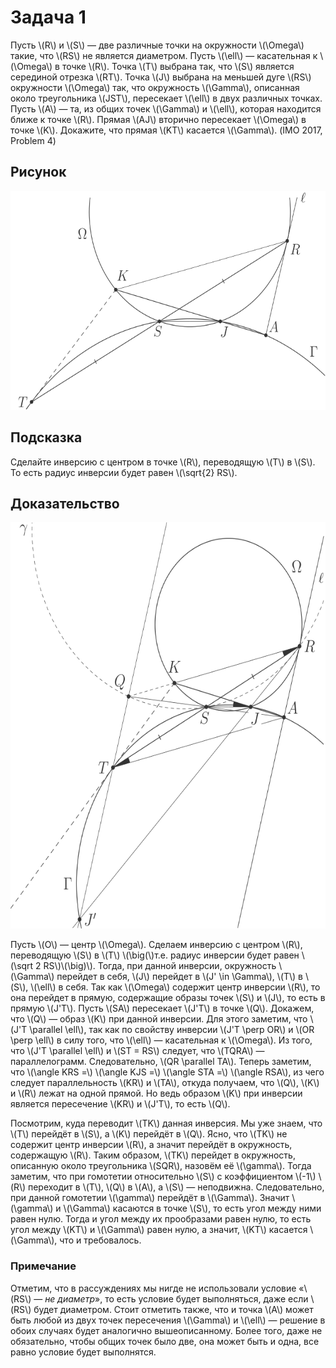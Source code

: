 # Задача 1

Пусть \\(R\\) и \\(S\\) — две различные точки на окружности \\(\Omega\\)
такие, что \\(RS\\) не является диаметром. Пусть \\(\ell\\) — касательная
к \\(\Omega\\) в точке \\(R\\). Точка \\(T\\) выбрана так, что \\(S\\) является
серединой отрезка \\(RT\\). Точка \\(J\\) выбрана на меньшей дуге \\(RS\\)
окружности \\(\Omega\\) так, что окружность \\(\Gamma\\), описанная около
треугольника \\(JST\\), пересекает \\(\ell\\) в двух различных точках.
Пусть \\(A\\) — та, из общих точек \\(\Gamma\\) и \\(\ell\\), которая
находится ближе к точке \\(R\\). Прямая \\(AJ\\) вторично пересекает
\\(\Omega\\) в точке \\(K\\). Докажите, что прямая \\(KT\\) касается \\(\Gamma\\).
(IMO 2017, Problem 4)

## Рисунок
<img class="figure" src="../img/problems/problem1/problem/imo_2017_4_light.svg" height="350">


## Подсказка 

Сделайте инверсию с центром в точке \\(R\\), переводящую
\\(T\\) в \\(S\\). То есть радиус инверсии будет равен \\(\sqrt{2}  RS\\).


## Доказательство

<img class="figure" src="../img/problems/problem1/solution/imo_2017_4_sol_light.svg" height="650">

Пусть \\(O\\) — центр \\(\Omega\\).
Сделаем инверсию с центром \\(R\\), переводящую \\(S\\) в \\(T\\)
\\(\big(\\)т.е. радиус инверсии будет равен \\(\sqrt 2  RS\\)\\(\big)\\).
Тогда, при данной инверсии, окружность \\(\Gamma\\) перейдет в себя,
\\(J\\) перейдет в \\(J' \in \Gamma\\), \\(T\\) в \\(S\\), \\(\ell\\) в себя.
Так как \\(\Omega\\) содержит центр инверсии \\(R\\), то она перейдет в
прямую, содержащие образы точек \\(S\\) и \\(J\\), то есть в прямую \\(J'T\\).
Пусть \\(SA\\) пересекает \\(J'T\\) в точке \\(Q\\). Докажем, что \\(Q\\) — образ
\\(K\\) при данной инверсии. Для этого заметим, что \\(J'T \parallel \ell\\),
так как по свойству инверсии \\(J'T \perp OR\\) и \\(OR \perp \ell\\) в силу
того, что \\(\ell\\) — касательная к \\(\Omega\\).
Из того, что \\(J'T \parallel \ell\\) и \\(ST = RS\\) следует, что \\(TQRA\\) —
параллелограмм. Следовательно, \\(QR \parallel TA\\). Теперь заметим, что
\\(\angle KRS =\\) \\(\angle KJS =\\) \\(\angle STA =\\) \\(\angle RSA\\), 
из чего следует параллельность \\(KR\\) и \\(TA\\), откуда получаем, что 
\\(Q\\), \\(K\\) и \\(R\\)
лежат на одной прямой. Но ведь образом \\(K\\) при инверсии является
пересечение \\(KR\\) и \\(J'T\\), то есть \\(Q\\).

Посмотрим, куда переводит \\(TK\\) данная инверсия. Мы уже знаем, что
\\(T\\) перейдёт в \\(S\\), а \\(K\\) перейдёт в \\(Q\\). Ясно, что \\(TK\\) не
содержит центр инверсии \\(R\\), а значит перейдёт в окружность, содержащую
\\(R\\). Таким образом, \\(TK\\) перейдет в окружность, описанную около
треугольника \\(SQR\\), назовём её \\(\gamma\\). Тогда заметим, что при
гомотетии относительно \\(S\\) с коэффициентом \\(-1\\) \\(R\\) переходит в
\\(T\\), \\(Q\\) в \\(A\\), а \\(S\\) — неподвижна. Следовательно, при данной
гомотетии \\(\gamma\\) перейдёт в \\(\Gamma\\). Значит \\(\gamma\\) и \\(\Gamma\\)
касаются в точке \\(S\\), то есть угол между ними равен нулю. Тогда и угол
между их прообразами равен нулю, то есть угол между \\(KT\\) и \\(\Gamma\\)
равен нулю, а значит, \\(KT\\) касается \\(\Gamma\\), что и требовалось.


### Примечание

Отметим, что в рассуждениях мы нигде не использовали условие
«\\(RS\\) — *не диаметр*», то есть
условие будет выполняться, даже если \\(RS\\) будет диаметром.
Стоит отметить также, что и точка \\(A\\) может быть любой из двух точек
пересечения \\(\Gamma\\) и \\(\ell\\) — решение в обоих случаях будет
аналогично вышеописанному. Более того, даже не обязательно, чтобы общих
точек было две, она может быть и одна, все равно условие будет выполнятся.

